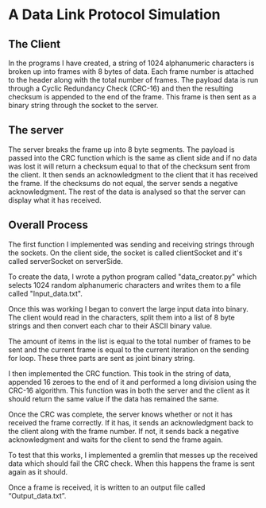 <h1>A Data Link Protocol Simulation</h1>

<h2>The Client</h2>
<p>In the programs I have created, a string of 1024 alphanumeric characters is broken up into frames with 8 bytes of data. Each frame number is attached to the header along with the total number of frames. The payload data is run through a Cyclic Redundancy Check (CRC-16) and then the resulting checksum is appended to the end of the frame.
This frame is then sent as a binary string through the socket to the server. </p>

<h2>The server</h2>  
<p>The server breaks the frame up into 8 byte segments. The payload is passed into the CRC function which is the same as client side and if no data was lost it will return a checksum equal to that of the checksum sent from the client. It then sends an acknowledgment to the client that it has received the frame. If the checksums do not equal, the server sends a negative acknowledgment.
The rest of the data is analysed so that the server can display what it has received.
</p>

<h2>Overall Process</h2>
<p>The first function I implemented was sending and receiving strings through the sockets. On the client side, the socket is called clientSocket and it's called serverSocket on serverSide. </p>
<p>To create the data, I wrote a python program called "data_creator.py" which selects 1024 random alphanumeric characters and writes them to a file called "Input_data.txt". </p>

<p>Once this was working I began to convert the large input data into binary. The client would read in the characters, split them into a list of 8 byte strings and then convert each char to their ASCII binary value.</p>
<p>The amount of items in the list is equal to the total number of frames to be sent and the current frame is equal to the current iteration on the sending for loop. These three parts are sent as joint binary string.</p>
<p>I then implemented the CRC function. This took in the string of data, appended 16 zeroes to the end of it and performed a long division using the CRC-16 algorithm. This function was in both the server and the client as it should return the same value if the data has remained the same. </p>
<p>Once the CRC was complete, the server knows whether or not it has received the frame correctly. If it has, it sends an acknowledgment back to the client along with the frame number. If not, it sends back a negative acknowledgment and waits for the client to send the frame again.</p>
<p>To test that this works, I implemented a gremlin that messes up the received data which should fail the CRC check. When this happens the frame is sent again as it should.
<p>Once a frame is received, it is written to an output file called “Output_data.txt”.    
</p>
